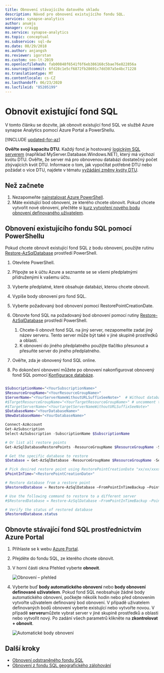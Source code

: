 ```yaml
---
title: Obnovení stávajícího datového skladu
description: Návod pro obnovení existujícího fondu SQL.
services: synapse-analytics
author: anumjs
manager: craigg
ms.service: synapse-analytics
ms.topic: conceptual
ms.subservice: sql-dw
ms.date: 08/29/2018
ms.author: anjangsh
ms.reviewer: igorstan
ms.custom: seo-lt-2019
ms.openlocfilehash: fab00848f6541f6f6eb386168c5bae76e822856a
ms.sourcegitcommit: 6fd28c1e5cf6872fb28691c7dd307a5e4bc71228
ms.translationtype: MT
ms.contentlocale: cs-CZ
ms.lasthandoff: 06/23/2020
ms.locfileid: "85205199"
---
```

# <a name="restore-an-existing-sql-pool"></a>Obnovit existující fond SQL

V tomto článku se dozvíte, jak obnovit existující fond SQL ve službě Azure synapse Analytics pomocí Azure Portal a PowerShellu.

[!INCLUDE [updated-for-az](../../../includes/updated-for-az.md)]

**Ověřte svoji kapacitu DTU.** Každý fond je hostovaný [logickým SQL serverem](../../azure-sql/database/logical-servers.md) (například MyServer.Database.Windows.NET), který má výchozí kvótu DTU. Ověřte, že server má pro obnovenou databázi dostatečný počet zbývajících kvót DTU. Informace o tom, jak vypočítat potřebné DTU nebo požádat o více DTU, najdete v tématu [vyžádání změny kvóty DTU](sql-data-warehouse-get-started-create-support-ticket.md).

## <a name="before-you-begin"></a>Než začnete

1. Nezapomeňte [nainstalovat Azure PowerShell](/powershell/azure/overview?toc=/azure/synapse-analytics/sql-data-warehouse/toc.json&bc=/azure/synapse-analytics/sql-data-warehouse/breadcrumb/toc.json).
2. Máte existující bod obnovení, ze kterého chcete obnovit. Pokud chcete vytvořit nové obnovení, přečtěte si [kurz vytvoření nového bodu obnovení definovaného uživatelem](sql-data-warehouse-restore-points.md).

## <a name="restore-an-existing-sql-pool-through-powershell"></a>Obnovení existujícího fondu SQL pomocí PowerShellu

Pokud chcete obnovit existující fond SQL z bodu obnovení, použijte rutinu [Restore-AzSqlDatabase](/powershell/module/az.sql/restore-azsqldatabase?toc=/azure/synapse-analytics/sql-data-warehouse/toc.json&bc=/azure/synapse-analytics/sql-data-warehouse/breadcrumb/toc.json) prostředí PowerShell.

1. Otevřete PowerShell.

2. Připojte se k účtu Azure a seznamte se se všemi předplatnými přidruženými k vašemu účtu.

3. Vyberte předplatné, které obsahuje databázi, kterou chcete obnovit.

4. Vypíše body obnovení pro fond SQL.

5. Vyberte požadovaný bod obnovení pomocí RestorePointCreationDate.

6. Obnovte fond SQL na požadovaný bod obnovení pomocí rutiny [Restore-AzSqlDatabase](/powershell/module/az.sql/restore-azsqldatabase?toc=/azure/synapse-analytics/sql-data-warehouse/toc.json&bc=/azure/synapse-analytics/sql-data-warehouse/breadcrumb/toc.json) prostředí PowerShell.

    1. Chcete-li obnovit fond SQL na jiný server, nezapomeňte zadat jiný název serveru.  Tento server může být také v jiné skupině prostředků a oblasti.
    2. K obnovení do jiného předplatného použijte tlačítko přesunout a přesuňte server do jiného předplatného.

7. Ověřte, zda je obnovený fond SQL online.

8. Po dokončení obnovení můžete po obnovení nakonfigurovat obnovený fond SQL pomocí [Konfigurace databáze](../../azure-sql/database/disaster-recovery-guidance.md?toc=/azure/synapse-analytics/sql-data-warehouse/toc.json&bc=/azure/synapse-analytics/sql-data-warehouse/breadcrumb/toc.json#configure-your-database-after-recovery).

```Powershell

$SubscriptionName="<YourSubscriptionName>"
$ResourceGroupName="<YourResourceGroupName>"
$ServerName="<YourServerNameWithoutURLSuffixSeeNote>"  # Without database.windows.net
#$TargetResourceGroupName="<YourTargetResourceGroupName>" # uncomment to restore to a different server.
#$TargetServerName="<YourtargetServerNameWithoutURLSuffixSeeNote>"  
$DatabaseName="<YourDatabaseName>"
$NewDatabaseName="<YourDatabaseName>"

Connect-AzAccount
Get-AzSubscription
Select-AzSubscription -SubscriptionName $SubscriptionName

# Or list all restore points
Get-AzSqlDatabaseRestorePoints -ResourceGroupName $ResourceGroupName -ServerName $ServerName -DatabaseName $DatabaseName

# Get the specific database to restore
$Database = Get-AzSqlDatabase -ResourceGroupName $ResourceGroupName -ServerName $ServerName -DatabaseName $DatabaseName

# Pick desired restore point using RestorePointCreationDate "xx/xx/xxxx xx:xx:xx xx"
$PointInTime="<RestorePointCreationDate>"  

# Restore database from a restore point
$RestoredDatabase = Restore-AzSqlDatabase –FromPointInTimeBackup –PointInTime $PointInTime -ResourceGroupName $Database.ResourceGroupName -ServerName $Database.ServerName -TargetDatabaseName $NewDatabaseName –ResourceId $Database.ResourceID

# Use the following command to restore to a different server
#$RestoredDatabase = Restore-AzSqlDatabase –FromPointInTimeBackup –PointInTime $PointInTime -ResourceGroupName $Database.ResourceTargetGroupName -ServerName $TargetServerName -TargetDatabaseName $NewDatabaseName –ResourceId $Database.ResourceID

# Verify the status of restored database
$RestoredDatabase.status

```

## <a name="restore-an-existing-sql-pool-through-the-azure-portal"></a>Obnovte stávající fond SQL prostřednictvím Azure Portal

1. Přihlaste se k webu [Azure Portal](https://portal.azure.com/).
2. Přejděte do fondu SQL, ze kterého chcete obnovit.
3. V horní části okna Přehled vyberte **obnovit**.

    ![ Obnovení – přehled](./media/sql-data-warehouse-restore-active-paused-dw/restoring-01.png)

4. Vyberte buď **body automatického obnovení** nebo **body obnovení definované uživatelem**. Pokud fond SQL neobsahuje žádné body automatického obnovení, počkejte několik hodin nebo před obnovením vytvořte uživatelem definovaný bod obnovení. V případě uživatelem definovaných bodů obnovení vyberte existující nebo vytvořte novou. V případě **serveru**můžete vybrat server v jiné skupině prostředků a oblasti nebo vytvořit nový. Po zadání všech parametrů klikněte na **zkontrolovat + obnovit**.

    ![Automatické body obnovení](./media/sql-data-warehouse-restore-active-paused-dw/restoring-11.png)

## <a name="next-steps"></a>Další kroky

- [Obnovení odstraněného fondu SQL](sql-data-warehouse-restore-deleted-dw.md)
- [Obnovení z fondu SQL geografického zálohování](sql-data-warehouse-restore-from-geo-backup.md)
